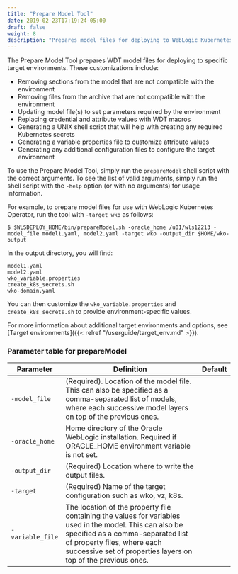 ```yaml
---
title: "Prepare Model Tool"
date: 2019-02-23T17:19:24-05:00
draft: false
weight: 8
description: "Prepares model files for deploying to WebLogic Kubernetes Operator environment."
---
```



The Prepare Model Tool prepares WDT model files for deploying to specific target environments. These customizations include:
- Removing sections from the model that are not compatible with the environment
- Removing files from the archive that are not compatible with the environment
- Updating model file(s) to set parameters required by the environment
- Replacing credential and attribute values with WDT macros
- Generating a UNIX shell script that will help with creating any required Kubernetes secrets
- Generating a variable properties file to customize attribute values
- Generating any additional configuration files to configure the target environment


To use the Prepare Model Tool, simply run the `prepareModel` shell script with the correct arguments.  To see the list of valid arguments, simply run the shell script with the `-help` option (or with no arguments) for usage information.

For example, to prepare model files for use with WebLogic Kubernetes Operator, run the tool with `-target wko` as follows:
```
$ $WLSDEPLOY_HOME/bin/prepareModel.sh -oracle_home /u01/wls12213 -model_file model1.yaml, model2.yaml -target wko -output_dir $HOME/wko-output
```

In the output directory, you will find:
```
model1.yaml
model2.yaml
wko_variable.properties
create_k8s_secrets.sh
wko-domain.yaml
```


You can then customize the `wko_variable.properties` and `create_k8s_secrets.sh` to provide environment-specific values.


For more information about additional target environments and options, see [Target environments]({{< relref "/userguide/target_env.md" >}}). 

### Parameter table for prepareModel
| Parameter | Definition | Default |
| ---- | ---- | ---- |
| `-model_file` | (Required). Location of the model file. This can also be specified as a comma-separated list of models, where each successive model layers on top of the previous ones. |    |
| `-oracle_home` | Home directory of the Oracle WebLogic installation. Required if ORACLE_HOME environment variable is not set. |    |
| `-output_dir` | (Required) Location where to write the output files. |    |
| `-target` | (Required) Name of the target configuration such as wko, vz, k8s. |    |
| `-variable_file` | The location of the property file containing the values for variables used in the model. This can also be specified as a comma-separated list of property files, where each successive set of properties layers on top of the previous ones. |    |
